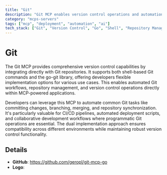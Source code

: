 ```yaml
---
title: "Git"
description: "Git MCP enables version control operations and automation for Git repositories using both shell commands and go-git library."
category: "mcps-servers"
tags: ["mcp", "deployment", "automation", "ai"]
tech_stack: ["Git", "Version Control", "Go", "Shell", "Repository Management"]
---
```


# Git

The Git MCP provides comprehensive version control capabilities by integrating directly with Git repositories. It supports both shell-based Git commands and the go-git library, offering developers flexible implementation options for various use cases. This enables automated Git workflows, repository management, and version control operations directly within MCP-powered applications.

Developers can leverage this MCP to automate common Git tasks like committing changes, branching, merging, and repository synchronization. It's particularly valuable for CI/CD pipelines, automated deployment scripts, and collaborative development workflows where programmatic Git operations are essential. The dual implementation approach ensures compatibility across different environments while maintaining robust version control functionality.

## Details

- **GitHub**: https://github.com/geropl/git-mcp-go
- **Logo**: 
